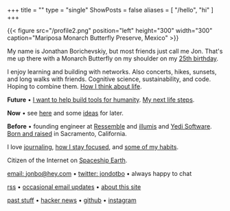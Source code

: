 +++
title = ""
type = "single"
ShowPosts = false
aliases = [
    "/hello",
    "hi"
]
+++

{{< figure src="/profile2.png" position="left" height="300" width="300" caption="Mariposa Monarch Butterfly Preserve, Mexico" >}}

My name is Jonathan Borichevskiy, but most friends just call me Jon. That's me up there with a Monarch Butterfly on my shoulder on my [25th birthday](/posts/25/). 

I enjoy learning and building with networks. Also concerts, hikes, sunsets, and long walks with friends. Cognitive science, sustainability, and code. Hoping to combine them. [How I think about life](/posts/up-and-to-where).

**Future** • [I want to help build tools for humanity](/posts/help-build). [My next life steps](/posts/patch-notes-v12/#next-steps-2021-update).

**Now** • see [here](/now) and some [ideas](/ideas) for later.

**Before** • founding engineer at [Ressemble](https://ressemble.com) and [illumis](https://illumis.com/) and [Yedi Software](https://www.yedi.io/). [Born and raised](/posts/on-moving-away) in Sacramento, California.

I love [journaling](/posts/journaling), [how I stay focused](/posts/concentration-compromise), and [some of my habits](/posts/healthy-living).

Citizen of the Internet on [Spaceship Earth](https://youtu.be/3ZB2La-oCVI?t=9).

[email: jonbo@hey.com](mailto:jonbo@hey.com) • [twitter: jondotbo](https://twitter.com/jondotbo) • always happy to chat

[rss](https://jon.bo/posts/index.xml) • [occasional email updates](https://mailchi.mp/0e81591ed912/jborichevskiy) • [about this site](/about-blog)

[past stuff](/borichevskiy_jonathan.pdf) • [hacker news](https://news.ycombinator.com/user?id=jborichevskiy) • [github](https://github.com/jborichevskiy) • [instagram](https://www.instagram.com/jondotbo/)

